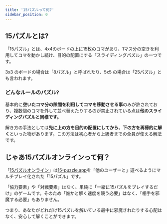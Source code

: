 ```yaml
---
title: '15パズルって何?'
sidebar_position: 0
---
```


## 15パズルとは?

「15パズル」とは、4x4のボードの上に15枚のコマがあり、1マス分の空きを利用してコマを動かし続け、目的の配置にする「スライディングパズル」の一つです。

3x3 のボードの場合は「8パズル」と呼ばれたり、5x5 の場合は「25パズル」とも言われます。

### どんなルールのパズル?

基本的に**空いたコマ分の隙間を利用してコマを移動させる事**のみが許されており、複数個のコマを外して並べ替えたりするのが禁止されている点は**他のスライディングパズルと同様です。**

解き方の手法としては**先に上の方を目的の配置にしてから、下の方を再帰的に解く**といった物があります。この方法は初心者から上級者までの全員が使える解法です。

## じゃあ15パズルオンラインって何？

「[15パズルオンライン](https://multiplayer-15puzzle.github.io/15puzzle-online)」は[15-puzzle.app](https://15-puzzle.app)を「他のユーザーと」遊べるようにマルチプレイ化された「15パズル」です。

「協力要素」や「対戦要素」はなく、単純に「一緒に15パズルをプレイするだけ」のゲームです。そのため「誰かと解く速度を競う必要」はなく、「相手を邪魔する必要」もありません。

つまり、あなたがどれだけ15パズルを解いている最中に邪魔されたりする心配はなく、安心して解くことができます。
